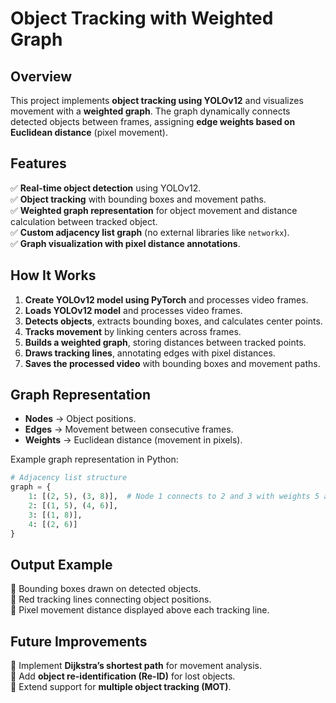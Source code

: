 # Object Tracking with Weighted Graph

## Overview
This project implements **object tracking using YOLOv12** and visualizes movement with a **weighted graph**. The graph dynamically connects detected objects between frames, assigning **edge weights based on Euclidean distance** (pixel movement).

## Features
✅ **Real-time object detection** using YOLOv12.  
✅ **Object tracking** with bounding boxes and movement paths.  
✅ **Weighted graph representation** for object movement and distance calculation between tracked object.  
✅ **Custom adjacency list graph** (no external libraries like `networkx`).  
✅ **Graph visualization with pixel distance annotations**.

## How It Works
1. **Create YOLOv12 model using PyTorch** and processes video frames.
2. **Loads YOLOv12 model** and processes video frames.
3. **Detects objects**, extracts bounding boxes, and calculates center points.
4. **Tracks movement** by linking centers across frames.
5. **Builds a weighted graph**, storing distances between tracked points.
6. **Draws tracking lines**, annotating edges with pixel distances.
7. **Saves the processed video** with bounding boxes and movement paths.

## Graph Representation
- **Nodes** → Object positions.
- **Edges** → Movement between consecutive frames.
- **Weights** → Euclidean distance (movement in pixels).

Example graph representation in Python:
```python
# Adjacency list structure
graph = {
    1: [(2, 5), (3, 8)],  # Node 1 connects to 2 and 3 with weights 5 and 8
    2: [(1, 5), (4, 6)],
    3: [(1, 8)],
    4: [(2, 6)]
}
```

## Output Example
🔹 Bounding boxes drawn on detected objects.  
🔹 Red tracking lines connecting object positions.  
🔹 Pixel movement distance displayed above each tracking line.  

## Future Improvements
🔹 Implement **Dijkstra’s shortest path** for movement analysis.  
🔹 Add **object re-identification (Re-ID)** for lost objects.  
🔹 Extend support for **multiple object tracking (MOT)**.  
